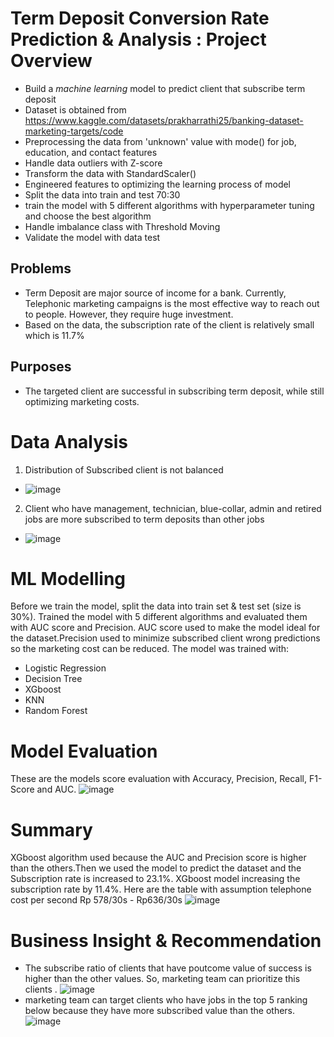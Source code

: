 # Term Deposit Conversion Rate Prediction & Analysis : Project Overview
- Build a _machine learning_ model to predict client that subscribe term deposit
- Dataset is obtained from https://www.kaggle.com/datasets/prakharrathi25/banking-dataset-marketing-targets/code
- Preprocessing the data from 'unknown' value with mode() for job, education, and contact features
- Handle data outliers with Z-score  
- Transform the data with StandardScaler()
- Engineered features to optimizing the learning process of model
- Split the data into train and test 70:30
- train the model with 5 different algorithms with hyperparameter tuning and choose the best algorithm 
- Handle imbalance class with Threshold Moving 
- Validate the model with data test 
## Problems
- Term Deposit are major source of income for a bank. Currently, Telephonic marketing campaigns is the most effective way to reach out to people. However, they require huge investment.
- Based on the data, the subscription rate of the client is relatively small which is 11.7%
## Purposes 
- The targeted client are successful in subscribing term deposit, while still optimizing marketing costs.
# Data Analysis
1. Distribution of Subscribed client is not balanced
- ![image](https://user-images.githubusercontent.com/94292484/168279625-44f93ce5-d196-4a13-b7a0-de7997851fd9.png)
2. Client who have management, technician, blue-collar, admin and retired jobs are more subscribed to term deposits than other jobs
- ![image](https://user-images.githubusercontent.com/94292484/168281251-abdd1469-ff76-491b-aa64-4549f55f45f2.png)
# ML Modelling
Before we train the model, split the data into train set & test set (size is 30%). Trained the model with 5 different algorithms and evaluated them with AUC score and Precision. AUC score used to make the model ideal for the dataset.Precision used to minimize subscribed client wrong predictions so the marketing cost can be reduced. The model was trained with:
- Logistic Regression
- Decision Tree
- XGboost
- KNN
- Random Forest
# Model Evaluation
These are the models score evaluation with Accuracy, Precision, Recall, F1-Score and AUC.
![image](https://user-images.githubusercontent.com/94292484/168284351-c06a0969-a1f1-4dd4-979b-e0f18c3f4e50.png)
# Summary
XGboost algorithm used because the AUC and Precision score is higher than the others.Then we used the model to predict the dataset and the Subscription rate is increased to 23.1%. XGboost model increasing the subscription rate by 11.4%. Here are the table with assumption telephone cost per second Rp 578/30s - Rp636/30s
 ![image](https://user-images.githubusercontent.com/94292484/168286911-0f1543ed-7811-4702-b040-b8972fc76406.png)
# Business Insight & Recommendation
- The subscribe ratio of clients that have poutcome value of success is higher than the other values. So, marketing team can prioritize this clients .
![image](https://user-images.githubusercontent.com/94292484/168287580-016dea73-991d-4b35-aad1-8e088f55a87e.png)
- marketing team can target clients who have jobs in the top 5 ranking below because they have more subscribed value than the others.
![image](https://user-images.githubusercontent.com/94292484/168288906-7be80351-17f9-4a02-a18a-ffa65cf573f6.png)

